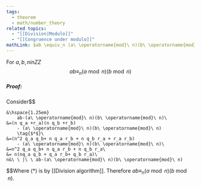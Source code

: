 ```yaml
---
tags:
  - theorem
  - math/number_theory
related topics:
  - "[[Division|Modulo]]"
  - "[[Congruence under modulo]]"
mathLink: $ab \equiv_n (a\ \operatorname{mod}\ n)(b\ \operatorname{mod}\ n)$
---
```

For $a,b,n in ZZ$$$
ab \equiv_n (a\ \operatorname{mod}\ n)(b\ \operatorname{mod}\ n)$$
##### Proof:
Consider$$

	&\hspace{1.25em}
		ab-(a\ \operatorname{mod}\ n)(b\ \operatorname{mod}\ n)\
	&=(n q_a +r_a)(n q_b +r_b)
		- (a\ \operatorname{mod}\ n)(b\ \operatorname{mod}\ n)
		\tag{$*$}\
	&=(n^2 q_a q_b+ n q_a r_b + n q_b r_a + r_a r_b)
		- (a\ \operatorname{mod}\ n)(b\ \operatorname{mod}\ n)\
	&=n^2 q_a q_b+ n q_a r_b + n q_b r_a\
	&= n(nq_a q_b + q_a r_b+ q_b r_a)\
	n&\ \ |\ \ ab-(a\ \operatorname{mod}\ n)(b\ \operatorname{mod}\ n)

$$Where $(*)$ is by [[Division algorithm]]. Therefore $ab \equiv_n (a\ \operatorname{mod}\ n)(b\ \operatorname{mod}\ n)$.
